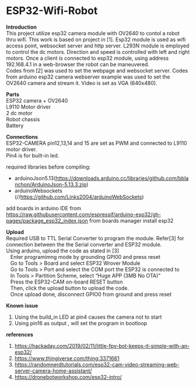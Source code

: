 # ESP32-Wifi-Robot

**Introduction**  
This project utilize esp32 camera module with OV2640 to contol a robot thru wifi. This work is based on project in [1]. Esp32 module is used as wifi access point, websocket server and http server. L293N module is employed to control the dc motors. Direction and speed is controlled with left and right motors.
Once a client is connected to esp32 module, using address 192.168.4.1 in a web-browser the robot can be maneuvered.  
Codes from [2] was used to set the webpage and websocket server. Codes from arduino esp32 camera webserver example was used to set the OV2640 camera and stream it. Video is set as VGA (640x480). 


**Parts**  
ESP32 camera + OV2640  
L9110 Motor driver  
2 dc motor  
Robot chassis  
Battery  


**Connections**  
ESP32-CAMERA pin12,13,14 and 15 are set as PWM and connected to L9110 motor driver.   
Pin4 is for built-in led.    

required libraries before compiling:
- arduinoJson5.13(https://downloads.arduino.cc/libraries/github.com/bblanchon/ArduinoJson-5.13.3.zip)
- arduinoWebsockets (//https://github.com/Links2004/arduinoWebSockets)

add boards in arduino IDE from
https://raw.githubusercontent.com/espressif/arduino-esp32/gh-pages/package_esp32_index.json
from boards manager install esp32


**Upload**  
Required USB to TTL Serial Converter to program the module. Refer[3] for connection between the the Serial converter and ESP32 module.  
Using arduino, upload the code as stated in [3]  
&nbsp;&nbsp;&nbsp;Enter programimng  mode by grounding GPI00 and press reset  
&nbsp;&nbsp;&nbsp;Go to Tools > Board and select ESP32 Wrover Module  
&nbsp;&nbsp;&nbsp;Go to Tools > Port and select the COM port the ESP32 is connected to  
&nbsp;&nbsp;&nbsp;In Tools > Partition Scheme, select “Huge APP (3MB No OTA)“  
&nbsp;&nbsp;&nbsp;Press the ESP32-CAM on-board RESET button  
&nbsp;&nbsp;&nbsp;Then, click the upload button to upload the code.  
&nbsp;&nbsp;&nbsp;Once upload done, disconnect GPIO0 from ground and press reset  

**Known issue**
1. Using the build_in LED at pin4 causes the camera not to start
2. Using pin16 as output , will set the program in bootloop

**references**  
1. https://hackaday.com/2019/02/11/little-fpv-bot-keeps-it-simple-with-an-esp32/
2. https://www.thingiverse.com/thing:3371661
3. https://randomnerdtutorials.com/esp32-cam-video-streaming-web-server-camera-home-assistant/
4. https://dronebotworkshop.com/esp32-intro/
